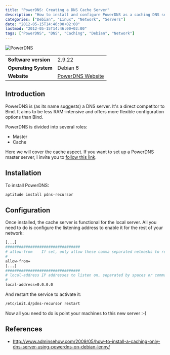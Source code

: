 ```yaml
---
title: "PowerDNS: Creating a DNS Cache Server"
description: "How to install and configure PowerDNS as a caching DNS server on Debian 6"
categories: ["Debian", "Linux", "Network", "Servers"]
date: "2012-05-15T14:46:00+02:00"
lastmod: "2012-05-15T14:46:00+02:00"
tags: ["PowerDNS", "DNS", "Caching", "Debian", "Network"]
---
```


![PowerDNS](../../../static/images/powerdns_logo.avif)


|||
|-|-|
| **Software version** | 2.9.22 |
| **Operating System** | Debian 6 |
| **Website** | [PowerDNS Website](https://www.powerdns.com) |


## Introduction

PowerDNS is (as its name suggests) a DNS server. It's a direct competitor to Bind. It aims to be less RAM-intensive and offers more flexible configuration options than Bind.

PowerDNS is divided into several roles:
- Master
- Cache

Here we will cover the cache aspect. If you want to set up a PowerDNS master server, I invite you to [follow this link](./powerdns_creating_a_master_dns_server.md).

## Installation

To install PowerDNS:

```bash
aptitude install pdns-recursor
```

## Configuration

Once installed, the cache server is functional for the local server. All you need to do is configure the listening address to enable it for the rest of your network:

``` bash hl_lines="5 9"
[...]
#################################
# allow-from    If set, only allow these comma separated netmasks to recurse
#
allow-from=
[...]
#################################
# local-address IP addresses to listen on, separated by spaces or commas. Also accepts ports.
#
local-address=0.0.0.0
```

And restart the service to activate it:

```bash
/etc/init.d/pdns-recursor restart
```

Now all you need to do is point your machines to this new server :-)

## References

* http://www.adminsehow.com/2009/05/how-to-install-a-caching-only-dns-server-using-powerdns-on-debian-lenny/
